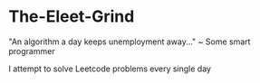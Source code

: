 # The-Eleet-Grind
"An algorithm a day keeps unemployment away..." ~ Some smart programmer

I attempt to solve Leetcode problems every single day
